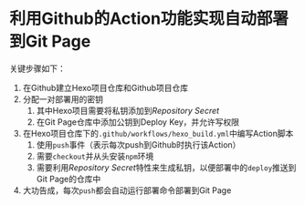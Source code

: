 # 利用Github的Action功能实现自动部署到Git Page
关键步骤如下：
1. 在Github建立Hexo项目仓库和Github项目仓库
2. 分配一对部署用的密钥
   1. 其中Hexo项目需要将私钥添加到*Repository Secret*
   2. 在Git Page仓库中添加公钥到Deploy Key，并允许写权限
3. 在Hexo项目仓库下的`.github/workflows/hexo_build.yml`中编写Action脚本
   1. 使用`push`事件（表示每次push到Github时执行该Action）
   2. 需要`checkout`并从头安装`npm`环境
   3. 需要利用*Repository Secret*特性来生成私钥，以便部署中的`deploy`推送到Git Page的仓库中
4. 大功告成，每次`push`都会自动运行部署命令部署到Git Page